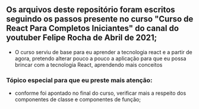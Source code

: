 

## Os arquivos deste repositório foram escritos seguindo os passos presente no curso "Curso de React Para Completos Iniciantes" do canal do youtuber Felipe Rocha de Abril de 2021;

* O curso serviu de base para eu aprender a tecnologia react e a partir de agora, pretendo alterar pouco a pouco a 
aplicação para que eu possa brincar com a tecnologia React, aprendendo mais conceitos 

### Tópico especial para que eu preste mais atenção:
- conforme foi apontado no final do curso, verificar mais a respeito dos componentes de classe e componentes de função;



